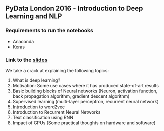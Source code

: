 ## PyData London 2016 - Introduction to Deep Learning and NLP

### Requirements to run the notebooks

* Anaconda
* Keras

### Link to the [slides](https://speakerdeck.com/unnati_xyz/introduction-to-deep-learning-and-nlp-pydata-london-2016) 
We take a crack at explaining the following topics: 

1. What is deep learning? 
2. Motivation: Some use cases where it has produced state-of-art results 
3. Basic building blocks of Neural networks (Neuron, activation function, back propagation algorithm, gradient descent algorithm) 
4. Supervised learning (multi-layer perceptron, recurrent neural network) 
5. Introduction to word2vec 
6. Introduction to Recurrent Neural Networks 
7. Text classification using RNN 
8. Impact of GPUs (Some practical thoughts on hardware and software)
